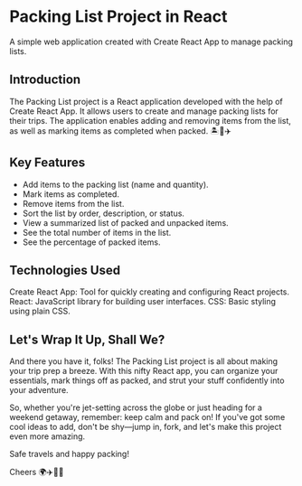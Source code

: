 # Packing List Project in React 

A simple web application created with Create React App to manage packing lists.

## Introduction

The Packing List project is a React application developed with the help of Create React App. It allows users to create and manage packing lists for their trips. The application enables adding and removing items from the list, as well as marking items as completed when packed. 🏝️🧳✈️

## Key Features

- Add items to the packing list (name and quantity).
- Mark items as completed.
- Remove items from the list.
- Sort the list by order, description, or status.
- View a summarized list of packed and unpacked items.
- See the total number of items in the list.
- See the percentage of packed items.

## Technologies Used

Create React App: Tool for quickly creating and configuring React projects.
React: JavaScript library for building user interfaces.
CSS: Basic styling using plain CSS.

## Let's Wrap It Up, Shall We?
And there you have it, folks! The Packing List project is all about making your trip prep a breeze. With this nifty React app, you can organize your essentials, mark things off as packed, and strut your stuff confidently into your adventure.

So, whether you're jet-setting across the globe or just heading for a weekend getaway, remember: keep calm and pack on! If you've got some cool ideas to add, don't be shy—jump in, fork, and let's make this project even more amazing.

Safe travels and happy packing!

Cheers 🌍✈️🧳🎉





